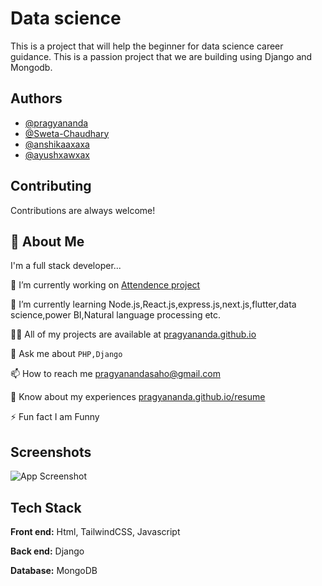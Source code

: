 
# Data science 

This is a project that will help the beginner for data science career guidance.
This is a passion project that we are building using Django and Mongodb.


## Authors

- [@pragyananda](https://github.com/pragyananda)
- [@Sweta-Chaudhary](https://github.com/Sweta-Chaudhary)
- [@anshikaaxaxa](https://www.github.com/anshikaaxwaxa)
- [@ayushxawxax](https://www.github.com/ayushaxxa)



## Contributing

Contributions are always welcome!



## 🚀 About Me
 I'm a full stack developer...

🔭 I’m currently working on [Attendence project](https://github.com/pragyananda/attendance-system)

🌱 I’m currently learning Node.js,React.js,express.js,next.js,flutter,data science,power BI,Natural language processing etc.

👨‍💻 All of my projects are available at [pragyananda.github.io](pragyananda.github.io)

💬 Ask me about `PHP,Django`

📫 How to reach me pragyanandasaho@gmail.com

📄 Know about my experiences [pragyananda.github.io/resume](pragyananda.github.io/resume)

⚡ Fun fact I am Funny

## Screenshots

![App Screenshot](https://via.placeholder.com/468x300?text=App+Screenshot+Here)


## Tech Stack

**Front end:** Html, TailwindCSS, Javascript 

**Back end:** Django

**Database:** MongoDB



